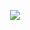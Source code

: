 <p align="center">
  <img src="https://readme-typing-svg.demolab.com/?font=Fira+Code&duration=4000&pause=1000&color=E696F7&center=true&vCenter=true&multiline=true&repeat=false&width=435&lines=%3E+welcome.;%3E+devmatch.">
</p>
